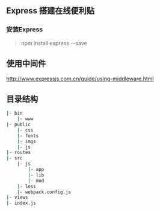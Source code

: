 ## Express 搭建在线便利贴

### 安装Express
> npm install express --save

## 使用中间件
<http://www.expressjs.com.cn/guide/using-middleware.html>

## 目录结构
```bash
|- bin
    |- www
|- public
    |- css
    |- fonts
    |- imgs
    |- js
|- routes
|- src
    |- js
        |- app
        |- lib
        |- mod
    |- less
    |- webpack.config.js
|- views
|- index.js

```